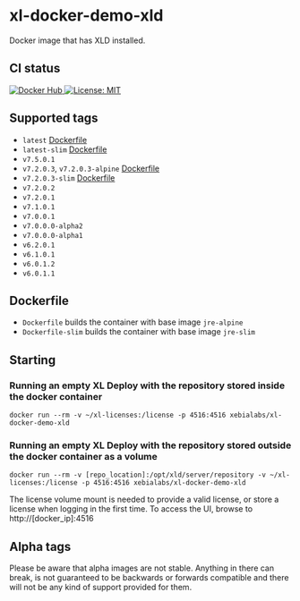 # xl-docker-demo-xld

Docker image that has XLD installed.

## CI status

[![Docker Hub][xl-docker-demo-xld-docker-hub-image] ][xl-docker-demo-xld-docker-hub-url]
[![License: MIT][xl-docker-demo-xld-license-image] ][xl-docker-demo-xld-license-url]


[xl-docker-demo-xld-docker-hub-image]: https://img.shields.io/badge/docker-ready-blue.svg
[xl-docker-demo-xld-docker-hub-url]: https://registry.hub.docker.com/u/xebialabs/xl-docker-demo-xld/
[xl-docker-demo-xld-license-image]: https://img.shields.io/badge/License-MIT-yellow.svg
[xl-docker-demo-xld-license-url]: https://opensource.org/licenses/MIT



## Supported tags

+ `latest` [Dockerfile](https://github.com/xebialabs-community/xl-docker-demo-xld/blob/master/Dockerfile)
+ `latest-slim` [Dockerfile](https://github.com/xebialabs-community/xl-docker-demo-xld/blob/master/Dockerfile-slim)
+ `v7.5.0.1`
+ `v7.2.0.3`, `v7.2.0.3-alpine` [Dockerfile](https://github.com/xebialabs-community/xl-docker-demo-xld/blob/v7.2.0.3/Dockerfile)
+ `v7.2.0.3-slim` [Dockerfile](https://github.com/xebialabs-community/xl-docker-demo-xld/blob/v7.2.0.3/Dockerfile-slim)
+ `v7.2.0.2`
+ `v7.2.0.1`
+ `v7.1.0.1`
+ `v7.0.0.1`
+ `v7.0.0.0-alpha2`
+ `v7.0.0.0-alpha1`
+ `v6.2.0.1`
+ `v6.1.0.1`
+ `v6.0.1.2`
+ `v6.0.1.1`

## Dockerfile
+ `Dockerfile` builds the container with base image `jre-alpine`
+ `Dockerfile-slim` builds the container with base image `jre-slim`

## Starting

### Running an empty XL Deploy with the repository stored inside the docker container

```
docker run --rm -v ~/xl-licenses:/license -p 4516:4516 xebialabs/xl-docker-demo-xld
```

### Running an empty XL Deploy with the repository stored outside the docker container as a volume

```
docker run --rm -v [repo_location]:/opt/xld/server/repository -v ~/xl-licenses:/license -p 4516:4516 xebialabs/xl-docker-demo-xld
```

The license volume mount is needed to provide a valid license, or store a license when logging in the first time. To access the UI, browse to http://[docker_ip]:4516

## Alpha tags
Please be aware that alpha images are not stable. Anything in there can break, is not guaranteed to be backwards or forwards compatible and there will not be any kind of support provided for them.
